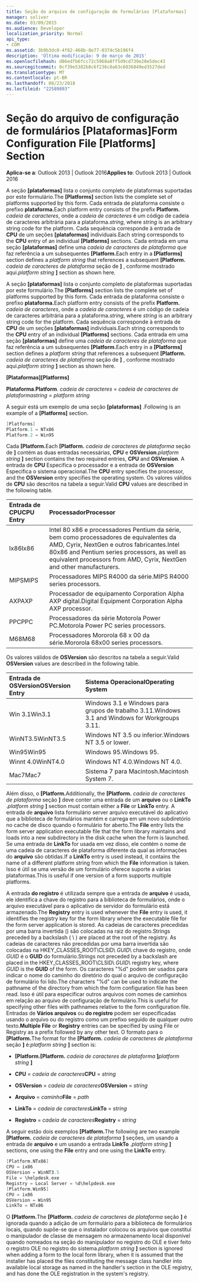 ```yaml
---
title: Seção do arquivo de configuração de formulários [Plataformas]
manager: soliver
ms.date: 03/09/2015
ms.audience: Developer
localization_priority: Normal
api_type:
- COM
ms.assetid: 3b9b3dc0-4f82-468b-8e77-0374c5b196f4
description: 'Última modificação: 9 de março de 2015'
ms.openlocfilehash: d86edfb6fcc72c5968a8ff5d9cd739e20e5dec43
ms.sourcegitcommit: 0cf39e5382b8c6f236c8a63c6036849ed3527ded
ms.translationtype: MT
ms.contentlocale: pt-BR
ms.lasthandoff: 08/23/2018
ms.locfileid: "22589893"
---
```

# <a name="form-configuration-file-platforms-section"></a><span data-ttu-id="969e4-103">Seção do arquivo de configuração de formulários [Plataformas]</span><span class="sxs-lookup"><span data-stu-id="969e4-103">Form Configuration File [Platforms] Section</span></span>

<span data-ttu-id="969e4-104">**Aplica-se a**: Outlook 2013 | Outlook 2016</span><span class="sxs-lookup"><span data-stu-id="969e4-104">**Applies to**: Outlook 2013 | Outlook 2016</span></span> 
  
<span data-ttu-id="969e4-105">A seção **[plataformas]** lista o conjunto completo de plataformas suportadas por este formulário.</span><span class="sxs-lookup"><span data-stu-id="969e4-105">The **[Platforms]** section lists the complete set of platforms supported by this form.</span></span> <span data-ttu-id="969e4-106">Cada entrada de plataforma consiste o prefixo **plataforma.**</span><span class="sxs-lookup"><span data-stu-id="969e4-106">Each platform entry consists of the prefix **Platform.**</span></span> <span data-ttu-id="969e4-107">_cadeia de caracteres_, onde a _cadeia de caracteres_ é um código de cadeia de caracteres arbitrária para a plataforma.</span><span class="sxs-lookup"><span data-stu-id="969e4-107">_string_, where  _string_ is an arbitrary string code for the platform.</span></span> <span data-ttu-id="969e4-108">Cada sequência corresponde à entrada de **CPU** de um seções **[plataformas]** individuais.</span><span class="sxs-lookup"><span data-stu-id="969e4-108">Each string corresponds to the **CPU** entry of an individual **[Platforms]** sections.</span></span> <span data-ttu-id="969e4-109">Cada entrada em uma seção **[plataformas]** define uma _cadeia de caracteres de plataforma_ que faz referência a um subsequentes **[Platform.**</span><span class="sxs-lookup"><span data-stu-id="969e4-109">Each entry in a **[Platforms]** section defines a  _platform string_ that references a subsequent **[Platform.**</span></span> <span data-ttu-id="969e4-110">_cadeia de caracteres de plataforma_ seção de **]** , conforme mostrado aqui.</span><span class="sxs-lookup"><span data-stu-id="969e4-110">_platform string_ **]** section as shown here.</span></span> 
  
<span data-ttu-id="969e4-111">A seção **[plataformas]** lista o conjunto completo de plataformas suportadas por este formulário.</span><span class="sxs-lookup"><span data-stu-id="969e4-111">The **[Platforms]** section lists the complete set of platforms supported by this form.</span></span> <span data-ttu-id="969e4-112">Cada entrada de plataforma consiste o prefixo **plataforma.**</span><span class="sxs-lookup"><span data-stu-id="969e4-112">Each platform entry consists of the prefix **Platform.**</span></span> <span data-ttu-id="969e4-113">_cadeia de caracteres_, onde a _cadeia de caracteres_ é um código de cadeia de caracteres arbitrária para a plataforma.</span><span class="sxs-lookup"><span data-stu-id="969e4-113">_string_, where  _string_ is an arbitrary string code for the platform.</span></span> <span data-ttu-id="969e4-114">Cada sequência corresponde à entrada de **CPU** de um seções **[plataformas]** individuais.</span><span class="sxs-lookup"><span data-stu-id="969e4-114">Each string corresponds to the **CPU** entry of an individual **[Platforms]** sections.</span></span> <span data-ttu-id="969e4-115">Cada entrada em uma seção **[plataformas]** define uma _cadeia de caracteres de plataforma_ que faz referência a um subsequentes **[Platform.**</span><span class="sxs-lookup"><span data-stu-id="969e4-115">Each entry in a **[Platforms]** section defines a  _platform string_ that references a subsequent **[Platform.**</span></span> <span data-ttu-id="969e4-116">_cadeia de caracteres de plataforma_ seção de **]** , conforme mostrado aqui.</span><span class="sxs-lookup"><span data-stu-id="969e4-116">_platform string_ **]** section as shown here.</span></span> 
  
<span data-ttu-id="969e4-117">**[Plataformas]**</span><span class="sxs-lookup"><span data-stu-id="969e4-117">**[Platforms]**</span></span>
  
<span data-ttu-id="969e4-118">**Plataforma**.</span><span class="sxs-lookup"><span data-stu-id="969e4-118">**Platform**.</span></span> <span data-ttu-id="969e4-119">_cadeia de caracteres_ =  _cadeia de caracteres de plataforma_</span><span class="sxs-lookup"><span data-stu-id="969e4-119">_string_ =  _platform string_</span></span>
  
<span data-ttu-id="969e4-120">A seguir está um exemplo de uma seção **[plataformas]** .</span><span class="sxs-lookup"><span data-stu-id="969e4-120">Following is an example of a **[Platforms]** section.</span></span> 
  
```cpp
[Platforms]
Platform.1 = NTx86
Platform.2 = Win95

```

<span data-ttu-id="969e4-121">Cada **[Platform.**</span><span class="sxs-lookup"><span data-stu-id="969e4-121">Each **[Platform.**</span></span> <span data-ttu-id="969e4-122">_cadeia de caracteres de plataforma_ seção de **]** contém as duas entradas necessárias, **CPU** e **OSVersion**.</span><span class="sxs-lookup"><span data-stu-id="969e4-122">_platform string_ **]** section contains the two required entries, **CPU** and **OSVersion**.</span></span> <span data-ttu-id="969e4-123">A entrada de **CPU** Especifica o processador e a entrada de **OSVersion** Especifica o sistema operacional.</span><span class="sxs-lookup"><span data-stu-id="969e4-123">The **CPU** entry specifies the processor, and the **OSVersion** entry specifies the operating system.</span></span> <span data-ttu-id="969e4-124">Os valores válidos de **CPU** são descritos na tabela a seguir.</span><span class="sxs-lookup"><span data-stu-id="969e4-124">Valid **CPU** values are described in the following table.</span></span> 
  
|<span data-ttu-id="969e4-125">**Entrada de CPU**</span><span class="sxs-lookup"><span data-stu-id="969e4-125">**CPU Entry**</span></span>|<span data-ttu-id="969e4-126">**Processador**</span><span class="sxs-lookup"><span data-stu-id="969e4-126">**Processor**</span></span>|
|:-----|:-----|
|<span data-ttu-id="969e4-127">Ix86</span><span class="sxs-lookup"><span data-stu-id="969e4-127">Ix86</span></span>  <br/> |<span data-ttu-id="969e4-128">Intel 80 x86 e processadores Pentium da série, bem como processadores de equivalentes da AMD, Cyrix, NextGen e outros fabricantes.</span><span class="sxs-lookup"><span data-stu-id="969e4-128">Intel 80x86 and Pentium series processors, as well as equivalent processors from AMD, Cyrix, NextGen and other manufacturers.</span></span>  <br/> |
|<span data-ttu-id="969e4-129">MIPS</span><span class="sxs-lookup"><span data-stu-id="969e4-129">MIPS</span></span>  <br/> |<span data-ttu-id="969e4-130">Processadores MIPS R4000 da série.</span><span class="sxs-lookup"><span data-stu-id="969e4-130">MIPS R4000 series processors.</span></span>  <br/> |
|<span data-ttu-id="969e4-131">AXP</span><span class="sxs-lookup"><span data-stu-id="969e4-131">AXP</span></span>  <br/> |<span data-ttu-id="969e4-132">Processador de equipamento Corporation Alpha AXP digital.</span><span class="sxs-lookup"><span data-stu-id="969e4-132">Digital Equipment Corporation Alpha AXP processor.</span></span>  <br/> |
|<span data-ttu-id="969e4-133">PPC</span><span class="sxs-lookup"><span data-stu-id="969e4-133">PPC</span></span>  <br/> |<span data-ttu-id="969e4-134">Processadores da série Motorola Power PC.</span><span class="sxs-lookup"><span data-stu-id="969e4-134">Motorola Power PC series processors.</span></span>  <br/> |
|<span data-ttu-id="969e4-135">M68</span><span class="sxs-lookup"><span data-stu-id="969e4-135">M68</span></span>  <br/> |<span data-ttu-id="969e4-136">Processadores Mororola 68 x 00 da série.</span><span class="sxs-lookup"><span data-stu-id="969e4-136">Mororola 68x00 series processors.</span></span>  <br/> |
   
<span data-ttu-id="969e4-137">Os valores válidos de **OSVersion** são descritos na tabela a seguir.</span><span class="sxs-lookup"><span data-stu-id="969e4-137">Valid **OSVersion** values are described in the following table.</span></span> 
  
|<span data-ttu-id="969e4-138">**Entrada de OSVersion**</span><span class="sxs-lookup"><span data-stu-id="969e4-138">**OSVersion Entry**</span></span>|<span data-ttu-id="969e4-139">**Sistema Operacional**</span><span class="sxs-lookup"><span data-stu-id="969e4-139">**Operating System**</span></span>|
|:-----|:-----|
|<span data-ttu-id="969e4-140">Win 3.1</span><span class="sxs-lookup"><span data-stu-id="969e4-140">Win3.1</span></span>  <br/> |<span data-ttu-id="969e4-141">Windows 3.1 e Windows para grupos de trabalho 3.11.</span><span class="sxs-lookup"><span data-stu-id="969e4-141">Windows 3.1 and Windows for Workgroups 3.11.</span></span>  <br/> |
|<span data-ttu-id="969e4-142">WinNT3.5</span><span class="sxs-lookup"><span data-stu-id="969e4-142">WinNT3.5</span></span>  <br/> |<span data-ttu-id="969e4-143">Windows NT 3.5 ou inferior.</span><span class="sxs-lookup"><span data-stu-id="969e4-143">Windows NT 3.5 or lower.</span></span>  <br/> |
|<span data-ttu-id="969e4-144">Win95</span><span class="sxs-lookup"><span data-stu-id="969e4-144">Win95</span></span>  <br/> |<span data-ttu-id="969e4-145">Windows 95.</span><span class="sxs-lookup"><span data-stu-id="969e4-145">Windows 95.</span></span>  <br/> |
|<span data-ttu-id="969e4-146">Winnt 4.0</span><span class="sxs-lookup"><span data-stu-id="969e4-146">WinNT4.0</span></span>  <br/> |<span data-ttu-id="969e4-147">Windows NT 4.0.</span><span class="sxs-lookup"><span data-stu-id="969e4-147">Windows NT 4.0.</span></span>  <br/> |
|<span data-ttu-id="969e4-148">Mac7</span><span class="sxs-lookup"><span data-stu-id="969e4-148">Mac7</span></span>  <br/> |<span data-ttu-id="969e4-149">Sistema 7 para Macintosh.</span><span class="sxs-lookup"><span data-stu-id="969e4-149">Macintosh System 7.</span></span>  <br/> |
   
<span data-ttu-id="969e4-150">Além disso, o **[Platform.**</span><span class="sxs-lookup"><span data-stu-id="969e4-150">Additionally, the **[Platform.**</span></span> <span data-ttu-id="969e4-151">_cadeia de caracteres de plataforma_ seção **]** deve conter uma entrada de um **arquivo** ou o **LinkTo** .</span><span class="sxs-lookup"><span data-stu-id="969e4-151">_platform string_ **]** section must contain either a **File** or **LinkTo** entry.</span></span> <span data-ttu-id="969e4-152">A entrada de **arquivo** lista formulário server arquivo executável do aplicativo que a biblioteca de formulários mantém e carrega em um novo subdiretório no cache de disco quando o formulário for aberto.</span><span class="sxs-lookup"><span data-stu-id="969e4-152">The **File** entry lists the form server application executable file that the form library maintains and loads into a new subdirectory in the disk cache when the form is launched.</span></span> <span data-ttu-id="969e4-153">Se uma entrada de **LinkTo** for usada em vez disso, ele contém o nome de uma cadeia de caracteres de plataforma diferente da qual as informações do **arquivo** são obtidas.</span><span class="sxs-lookup"><span data-stu-id="969e4-153">If a **LinkTo** entry is used instead, it contains the name of a different platform string from which the **File** information is taken.</span></span> <span data-ttu-id="969e4-154">Isso é útil se uma versão de um formulário oferece suporte a várias plataformas.</span><span class="sxs-lookup"><span data-stu-id="969e4-154">This is useful if one version of a form supports multiple platforms.</span></span> 
  
<span data-ttu-id="969e4-155">A entrada **do registro** é utilizada sempre que a entrada de **arquivo** é usada, ele identifica a chave do registro para a biblioteca de formulários, onde o arquivo executável para o aplicativo de servidor do formulário está armazenado.</span><span class="sxs-lookup"><span data-stu-id="969e4-155">The **Registry** entry is used whenever the **File** entry is used, it identifies the registry key for the form library where the executable file for the form server application is stored.</span></span> <span data-ttu-id="969e4-156">As cadeias de caracteres precedidas por uma barra invertida (\) são colocadas na raiz do registro.</span><span class="sxs-lookup"><span data-stu-id="969e4-156">Strings preceded by a backslash ( \ ) are placed at the root of the registry.</span></span> <span data-ttu-id="969e4-157">As cadeias de caracteres não precedidas por uma barra invertida são colocadas na HKEY_CLASSES_ROOT\CLSID\ _GUID_\ chave do registro, onde _GUID_ é o **GUID** do formulário.</span><span class="sxs-lookup"><span data-stu-id="969e4-157">Strings not preceded by a backslash are placed in the HKEY_CLASSES_ROOT\CLSID\  _GUID_\ registry key, where  _GUID_ is the **GUID** of the form.</span></span> <span data-ttu-id="969e4-158">Os caracteres "%d" podem ser usados para indicar o nome do caminho do diretório do qual o arquivo de configuração de formulário foi lido.</span><span class="sxs-lookup"><span data-stu-id="969e4-158">The characters "%d" can be used to indicate the pathname of the directory from which the form configuration file has been read.</span></span> <span data-ttu-id="969e4-159">Isso é útil para especificar outros arquivos com nomes de caminhos em relação ao arquivo de configuração de formulário.</span><span class="sxs-lookup"><span data-stu-id="969e4-159">This is useful for specifying other files with pathnames relative to the form configuration file.</span></span> <span data-ttu-id="969e4-160">Entradas de **Vários arquivos** ou **do registro** podem ser especificadas usando o arquivo ou do registro como um prefixo seguido de qualquer outro texto.</span><span class="sxs-lookup"><span data-stu-id="969e4-160">**Multiple File** or **Registry** entries can be specified by using File or Registry as a prefix followed by any other text.</span></span> <span data-ttu-id="969e4-161">O formato para o **[Platform.**</span><span class="sxs-lookup"><span data-stu-id="969e4-161">The format for the **[Platform.**</span></span> <span data-ttu-id="969e4-162">_cadeia de caracteres de plataforma_ seção **]** é:</span><span class="sxs-lookup"><span data-stu-id="969e4-162">_platform string_ **]** section is:</span></span> 
  
- <span data-ttu-id="969e4-163">**[Platform.**</span><span class="sxs-lookup"><span data-stu-id="969e4-163">**[Platform.**</span></span> <span data-ttu-id="969e4-164">_cadeia de caracteres de plataforma_ **]**</span><span class="sxs-lookup"><span data-stu-id="969e4-164">_platform string_ **]**</span></span>
    
- <span data-ttu-id="969e4-165">**CPU** =  _cadeia de caracteres_</span><span class="sxs-lookup"><span data-stu-id="969e4-165">**CPU** =  _string_</span></span>
    
- <span data-ttu-id="969e4-166">**OSVersion** =  _cadeia de caracteres_</span><span class="sxs-lookup"><span data-stu-id="969e4-166">**OSVersion** =  _string_</span></span>
    
- <span data-ttu-id="969e4-167">**Arquivo** =  _caminho_</span><span class="sxs-lookup"><span data-stu-id="969e4-167">**File** =  _path_</span></span>
    
- <span data-ttu-id="969e4-168">**LinkTo** =  _cadeia de caracteres_</span><span class="sxs-lookup"><span data-stu-id="969e4-168">**LinkTo** =  _string_</span></span>
    
- <span data-ttu-id="969e4-169">**Registro** =  _cadeia de caracteres_</span><span class="sxs-lookup"><span data-stu-id="969e4-169">**Registry** =  _string_</span></span>
  
<span data-ttu-id="969e4-170">A seguir estão dois exemplos **[Platform.**</span><span class="sxs-lookup"><span data-stu-id="969e4-170">The following are two example **[Platform.**</span></span> <span data-ttu-id="969e4-171">_cadeia de caracteres de plataforma_ **]** seções, um usando a entrada de **arquivo** e um usando a entrada **LinkTo** .</span><span class="sxs-lookup"><span data-stu-id="969e4-171">_platform string_ **]** sections, one using the **File** entry and one using the **LinkTo** entry.</span></span> 
  
```cpp
[Platform.NTx86]
CPU = ix86
OSVersion = WinNT3.5
File = \helpdesk.exe
Registry = Local Server = %d\helpdesk.exe
[Platform.Win95]
CPU = ix86
OSVersion = Win95
LinkTo = NTx86

```

<span data-ttu-id="969e4-172">O **[Platform.**</span><span class="sxs-lookup"><span data-stu-id="969e4-172">The **[Platform.**</span></span> <span data-ttu-id="969e4-173">_cadeia de caracteres de plataforma_ seção **]** é ignorada quando a adição de um formulário para a biblioteca de formulários locais, quando supõe-se que o instalador colocou os arquivos que constitui o manipulador de classe de mensagem no armazenamento local disponível quando nomeados na seção do manipulador no registro do OLE e tiver feito o registro OLE no registro do sistema.</span><span class="sxs-lookup"><span data-stu-id="969e4-173">_platform string_ **]** section is ignored when adding a form to the local form library, when it is assumed that the installer has placed the files constituting the message class handler into available local storage as named in the handler's section in the OLE registry, and has done the OLE registration in the system's registry.</span></span> 
  

